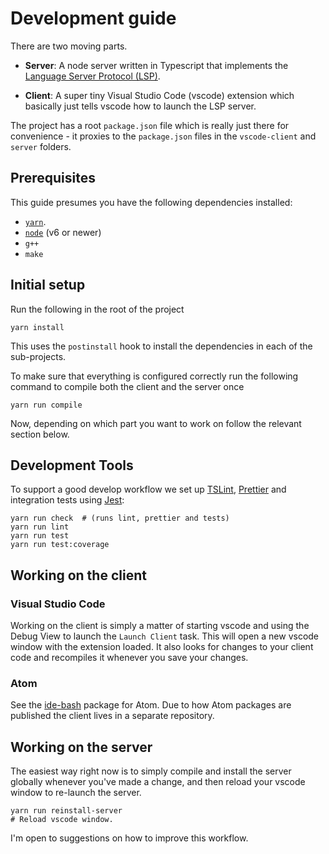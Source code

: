 # Development guide

There are two moving parts.

- **Server**: A node server written in Typescript that implements the
  [Language Server Protocol (LSP)][LSP].

- **Client**: A super tiny Visual Studio Code (vscode) extension which basically
  just tells vscode how to launch the LSP server.

The project has a root `package.json` file which is really just there for
convenience - it proxies to the `package.json` files in the `vscode-client` and
`server` folders.

## Prerequisites

This guide presumes you have the following dependencies installed:

- [`yarn`][yarn].
- [`node`][node] (v6 or newer)
- `g++`
- `make`

## Initial setup

Run the following in the root of the project

```
yarn install
```

This uses the `postinstall` hook to install the dependencies in each of the
sub-projects.

To make sure that everything is configured correctly run the following command
to compile both the client and the server once

```
yarn run compile
```

Now, depending on which part you want to work on follow the relevant section
below.

## Development Tools

To support a good develop workflow we set up [TSLint][tslint], [Prettier][prettier] and integration tests using [Jest][jest]:

    yarn run check  # (runs lint, prettier and tests)
    yarn run lint
    yarn run test
    yarn run test:coverage

## Working on the client

### Visual Studio Code

Working on the client is simply a matter of starting vscode and using the Debug
View to launch the `Launch Client` task. This will open a new vscode window with the
extension loaded. It also looks for changes to your client code and recompiles
it whenever you save your changes.

### Atom

See the [ide-bash][ide-bash] package for Atom. Due to how Atom packages are
published the client lives in a separate repository.

## Working on the server

The easiest way right now is to simply compile and install the server globally
whenever you've made a change, and then reload your vscode window to re-launch
the server.

```
yarn run reinstall-server
# Reload vscode window.
```

I'm open to suggestions on how to improve this workflow.

[LSP]: https://microsoft.github.io/language-server-protocol/
[ide-bash]: https://github.com/mads-hartmann/ide-bash
[jest]: https://facebook.github.io/jest/
[prettier]: https://prettier.io/
[tslint]: https://palantir.github.io/tslint/
[yarn]: https://yarnpkg.com/lang/en/docs/install/
[node]: https://nodejs.org/en/download/

